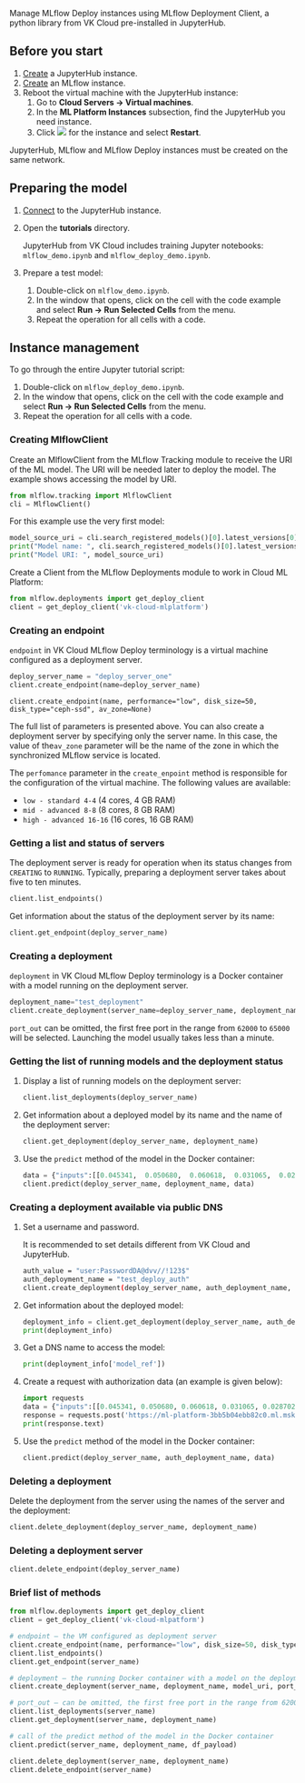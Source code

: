 Manage MLflow Deploy instances using MLflow Deployment Client, a python library from VK Cloud pre-installed in JupyterHub.

## Before you start

1. [Create](../../../jupyterhub/service-management/create/) a JupyterHub instance.
2. [Create](../../../mlflow/service-management/create/) an MLflow instance.
3. Reboot the virtual machine with the JupyterHub instance:
    1. Go to **Cloud Servers → Virtual machines**.
    2. In the **ML Platform Instances** subsection, find the JupyterHub you need instance.
    3. Click ![ ](/en/assets/more-icon.svg "inline") for the instance and select **Restart**.

<info>

JupyterHub, MLflow and MLflow Deploy instances must be created on the same network.

</info>

## Preparing the model

1. [Connect](../../../jupyterhub/service-management/connect/) to the JupyterHub instance.
2. Open the **tutorials** directory.

    JupyterHub from VK Cloud includes training Jupyter notebooks: `mlflow_demo.ipynb` and `mlflow_deploy_demo.ipynb`.

3. Prepare a test model:
    1. Double-click on `mlflow_demo.ipynb`.
    2. In the window that opens, click on the cell with the code example and select **Run → Run Selected Cells** from the menu.
    3. Repeat the operation for all cells with a code.

## Instance management

To go through the entire Jupyter tutorial script:

1. Double-click on `mlflow_deploy_demo.ipynb`.
2. In the window that opens, click on the cell with the code example and select **Run → Run Selected Cells** from the menu.
3. Repeat the operation for all cells with a code.

### Creating MlflowClient

Create an MlflowClient from the MLflow Tracking module to receive the URI of the ML model. The URI will be needed later to deploy the model. The example shows accessing the model by URI.

```python
from mlflow.tracking import MlflowClient
cli = MlflowClient()
```

For this example use the very first model:

```python
model_source_uri = cli.search_registered_models()[0].latest_versions[0].source
print("Model name: ", cli.search_registered_models()[0].latest_versions[0].name)
print("Model URI: ", model_source_uri)
```

Create a Client from the MLflow Deployments module to work in Cloud ML Platform:

```python
from mlflow.deployments import get_deploy_client
client = get_deploy_client('vk-cloud-mlplatform')
```

### Creating an endpoint

`endpoint` in VK Cloud MLflow Deploy terminology is a virtual machine configured as a deployment server.

```python
deploy_server_name = "deploy_server_one"
client.create_endpoint(name=deploy_server_name)
```
  
`client.create_endpoint(name, performance="low", disk_size=50, disk_type="ceph-ssd", av_zone=None)`

The full list of parameters is presented above. You can also create a deployment server by specifying only the server name. In this case, the value of the`av_zone` parameter will be the name of the zone in which the synchronized MLflow service is located.

The `perfomance` parameter in the `create_enpoint` method is responsible for the configuration of the virtual machine. The following values are available:

- `low - standard 4-4` (4 cores, 4 GB RAM)
- `mid - advanced 8-8` (8 cores, 8 GB RAM)
- `high - advanced 16-16` (16 cores, 16 GB RAM)

### Getting a list and status of servers

The deployment server is ready for operation when its status changes from `CREATING` to `RUNNING`. Typically, preparing a deployment server takes about five to ten minutes.

```python
client.list_endpoints()
```

Get information about the status of the deployment server by its name:

```python
client.get_endpoint(deploy_server_name)
```

### Creating a deployment

`deployment` in VK Cloud MLflow Deploy terminology is a Docker container with a model running on the deployment server.

```python
deployment_name="test_deployment"
client.create_deployment(server_name=deploy_server_name, deployment_name=deployment_name, model_uri=model_source_uri, port_out = None)
```

`port_out` can be omitted, the first free port in the range from `62000` to `65000` will be selected. Launching the model usually takes less than a minute.

### Getting the list of running models and the deployment status

1. Display a list of running models on the deployment server:

    ```python
    client.list_deployments(deploy_server_name)
    ```

1. Get information about a deployed model by its name and the name of the deployment server:

    ```python
    client.get_deployment(deploy_server_name, deployment_name)
    ```

1. Use the `predict` method of the model in the Docker container:

   ```python
   data = {"inputs":[[0.045341,  0.050680,  0.060618,  0.031065,  0.028702, -0.047347, -0.054446, 0.071210,  0.133597, 0.135612],[0.075341,  0.010680,  0.030618,  0.011065,  0.098702, -0.007347, -0.014446, 0.071210,  0.093597, 0.115612]]}
   client.predict(deploy_server_name, deployment_name, data)
   ```

### Creating a deployment available via public DNS

1. Set a username and password.

    <info>

    It is recommended to set details different from VK Cloud and JupyterHub.

    </info>

    ```bash
    auth_value = "user:PasswordDA@dvv//!123$"
    auth_deployment_name = "test_deploy_auth"
    client.create_deployment(deploy_server_name, auth_deployment_name, model_source_uri, auth=auth_value)
    ```

1. Get information about the deployed model:

    ```python
    deployment_info = client.get_deployment(deploy_server_name, auth_deployment_name)
    print(deployment_info)
    ```

1. Get a DNS name to access the model:

    ```python
    print(deployment_info['model_ref'])
    ```

1. Create a request with authorization data (an example is given below):

    ```python
    import requests
    data = {"inputs":[[0.045341, 0.050680, 0.060618, 0.031065, 0.028702, -0.047347, -0.054446, 0.071210, 0.133597, 0.135612],[0.075341, 0.0 10680, 0.030618, 0.011065, 0.098702, -0.007347, -0.014446, 0.071210 , 0.093597, 0.115612]]}
    response = requests.post('https://ml-platform-3bb5b04ebb82c0.ml.msk.vkcs.cloud/deploy/0e84f86c-b9f0-4102-861d-222c41a81452/test_deploy_auth/invocations', json=data, auth=(" user", "PasswordDA@dvv//!123$"))
    print(response.text)
    ```

1. Use the `predict` method of the model in the Docker container:

    ```python
    client.predict(deploy_server_name, auth_deployment_name, data)
    ```

### Deleting a deployment

Delete the deployment from the server using the names of the server and the deployment:

```python
client.delete_deployment(deploy_server_name, deployment_name)
```

### Deleting a deployment server

```python
client.delete_endpoint(deploy_server_name)
```

### Brief list of methods

```python
from mlflow.deployments import get_deploy_client
client = get_deploy_client('vk-cloud-mlpatform')

# endpoint — the VM configured as deployment server
client.create_endpoint(name, performance="low", disk_size=50, disk_type="ceph-ssd", av_zone=None)
client.list_endpoints()
client.get_endpoint(server_name)

# deployment — the running Docker container with a model on the deployment server
client.create_deployment(server_name, deployment_name, model_uri, port_out = None)

# port_out — can be omitted, the first free port in the range from 62000 to 65000 will be selected
client.list_deployments(server_name)
client.get_deployment(server_name, deployment_name)

# call of the predict method of the model in the Docker container
client.predict(server_name, deployment_name, df_payload)

client.delete_deployment(server_name, deployment_name)
client.delete_endpoint(server_name)
```
